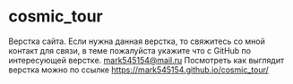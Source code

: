 # cosmic_tour
Верстка сайта. Если нужна данная верстка, то свяжитесь со мной контакт для связи, 
в теме пожалуйста укажите что с GitHub по интересующей верстке. 
mark545154@mail.ru
Посмотреть как выглядит верстка можно по ссылке https://mark545154.github.io/cosmic_tour/
